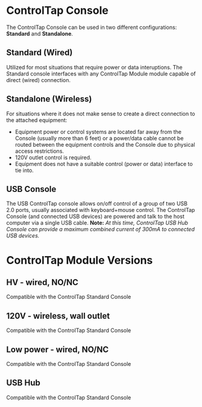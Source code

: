# ControlTap Console
The ControlTap Console can be used in two different configurations: **Standard** and **Standalone**.
## Standard (Wired)
Utilized for most situations that require power or data interuptions. The Standard console interfaces with any ControlTap Module module capable of direct (wired) connection.
## Standalone (Wireless)
For situations where it does not make sense to create a direct connection to the attached equipment:
- Equipment power or control systems are located far away from the Console (usually more than 6 feet) or a power/data cable cannot be routed between the equipment controls and the Console due to physical access restrictions.
- 120V outlet control is required.
- Equipment does not have a suitable control (power or data) interface to tie into.

## USB Console
The USB ControlTap console allows on/off control of a group of two USB 2.0 ports, usually associated with keyboard+mouse control. The ControlTap Console (and connected USB devices) are powered and talk to the host computer via a single USB cable.
**Note:** *At this time, ControlTap USB Hub Console can provide a maximum combined current of 300mA to connected USB devices.*

# ControlTap Module Versions
## HV - wired, NO/NC
Compatible with the ControlTap Standard Console
## 120V - wireless, wall outlet
Compatible with the ControlTap Standard Console
## Low power - wired, NO/NC
Compatible with the ControlTap Standard Console
## USB Hub
Compatible with the ControlTap Standard Console
